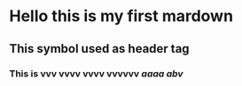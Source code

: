 # Hello this is my first mardown
## This symbol used as header tag
### This is vvv vvvv vvvv vvvvvv _aaaa abv_
